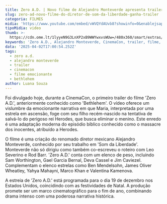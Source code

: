 ```yaml
---
title: Zero A.D. | Novo filme de Alejandro Monteverde apresenta trailer emocionante
slug: zero-ad-novo-filme-do-diretor-de-som-da-liberdade-ganha-trailer
categoria: FILMES
midia: 'https://www.youtube.com/embed/vWVQYdAUvb8?showinfo=0&enablejsapi=1'
tipoMidia: video
thumb: >-
  https://cdn.ome.lt/1lyyeN9G3LnXP2xB9WWYwxvsWUw=/480x360/smart/extras/conteudos/omelete_THUMB_-_2025-04-02T135418.863.png
keywords: 'Zero A.D., Alejandro Monteverde, CinemaCon, trailer, filme, Natal'
data: '2025-04-02T17:00:54.252Z'
tags:
  - zero a.d.
  - alejandro monteverde
  - trailer
  - cinemacon
  - filme emocionante
  - bethlehem
author: Luana Souza
---
```


Foi divulgado hoje, durante a CinemaCon, o primeiro trailer do filme 'Zero A.D.', anteriormente conhecido como 'Bethlehem'. O vídeo oferece um vislumbre da emocionante narrativa em que Maria, interpretada por uma estrela em ascensão, foge com seu filho recém-nascido na tentativa de salvá-lo do perigoso rei Herodes, que busca eliminar o menino. Este enredo é uma adaptação moderna do episódio bíblico conhecido como o massacre dos inocentes, atribuído a Herodes.

O filme é uma criação do renomado diretor mexicano Alejandro Monteverde, conhecido por seu trabalho em 'Som da Liberdade'. Monteverde não só dirigiu como também co-escreveu o roteiro com Leo Severino e Rod Barr. 'Zero A.D.' conta com um elenco de peso, incluindo Sam Worthington, Gael Garcia Bernal, Deva Cassel e Jim Caviezel. Complementam o elenco estrelas como Ben Mendelsohn, James Oliver Wheatley, Yahya Mahayni, Marco Khan e Valentina Kamenova.

A estreia de 'Zero A.D.' está programada para o dia 19 de dezembro nos Estados Unidos, coincidindo com as festividades de Natal. A produção promete ser um marco cinematográfico para o fim de ano, combinando drama intenso com uma poderosa narrativa histórica.
